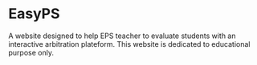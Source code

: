 # EasyPS
A website designed to help EPS teacher to evaluate students with an interactive arbitration plateform.
This website is dedicated to educational purpose only. 
